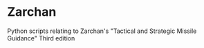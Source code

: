 # Zarchan
Python scripts relating to Zarchan's "Tactical and Strategic Missile Guidance" Third edition
